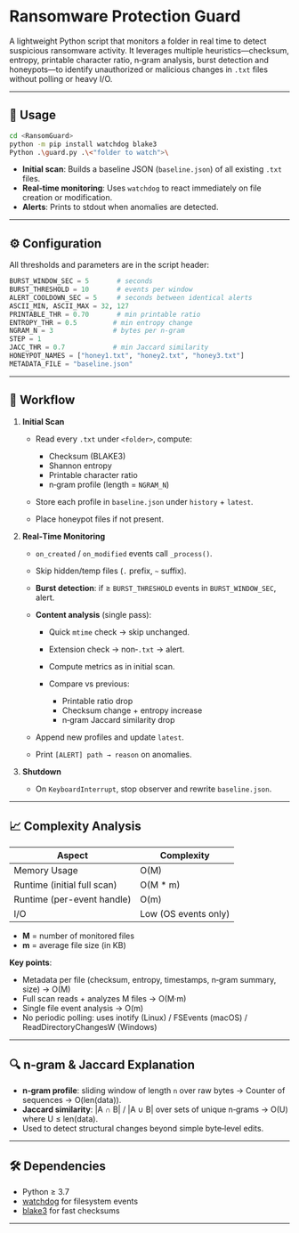# Ransomware Protection Guard

A lightweight Python script that monitors a folder in real time to detect suspicious ransomware activity. It leverages multiple heuristics—checksum, entropy, printable character ratio, n‑gram analysis, burst detection and honeypots—to identify unauthorized or malicious changes in `.txt` files without polling or heavy I/O.

---

## 📂 Usage

```bash
cd <RansomGuard>
python -m pip install watchdog blake3
Python .\guard.py .\<"folder to watch">\

```

* **Initial scan**: Builds a baseline JSON (`baseline.json`) of all existing `.txt` files.
* **Real‑time monitoring**: Uses `watchdog` to react immediately on file creation or modification.
* **Alerts**: Prints to stdout when anomalies are detected.

---

## ⚙️ Configuration

All thresholds and parameters are in the script header:

```python
BURST_WINDOW_SEC = 5       # seconds
BURST_THRESHOLD = 10       # events per window
ALERT_COOLDOWN_SEC = 5     # seconds between identical alerts
ASCII_MIN, ASCII_MAX = 32, 127
PRINTABLE_THR = 0.70       # min printable ratio
ENTROPY_THR = 0.5         # min entropy change
NGRAM_N = 3               # bytes per n‑gram
STEP = 1
JACC_THR = 0.7            # min Jaccard similarity
HONEYPOT_NAMES = ["honey1.txt", "honey2.txt", "honey3.txt"]
METADATA_FILE = "baseline.json"
```

---

## 🚀 Workflow

1. **Initial Scan**

   * Read every `.txt` under `<folder>`, compute:

     * Checksum (BLAKE3)
     * Shannon entropy
     * Printable character ratio
     * n‑gram profile (length = `NGRAM_N`)
   * Store each profile in `baseline.json` under `history` + `latest`.
   * Place honeypot files if not present.

2. **Real‑Time Monitoring**

   * `on_created` / `on_modified` events call `_process()`.
   * Skip hidden/temp files (`.` prefix, `~` suffix).
   * **Burst detection**: if ≥ `BURST_THRESHOLD` events in `BURST_WINDOW_SEC`, alert.
   * **Content analysis** (single pass):

     * Quick `mtime` check → skip unchanged.
     * Extension check → non‑`.txt` → alert.
     * Compute metrics as in initial scan.
     * Compare vs previous:

       * Printable ratio drop
       * Checksum change + entropy increase
       * n‑gram Jaccard similarity drop
   * Append new profiles and update `latest`.
   * Print `[ALERT] path → reason` on anomalies.

3. **Shutdown**

   * On `KeyboardInterrupt`, stop observer and rewrite `baseline.json`.

---

## 📈 Complexity Analysis

| **Aspect**                  | **Complexity**       |
| --------------------------- | -------------------- |
| Memory Usage                | O(M)                 |
| Runtime (initial full scan) | O(M \* m)            |
| Runtime (per-event handle)  | O(m)                 |
| I/O                         | Low (OS events only) |

* **M** = number of monitored files
* **m** = average file size (in KB)

**Key points**:

* Metadata per file (checksum, entropy, timestamps, n‑gram summary, size) → O(M)
* Full scan reads + analyzes M files → O(M·m)
* Single file event analysis → O(m)
* No periodic polling: uses inotify (Linux) / FSEvents (macOS) / ReadDirectoryChangesW (Windows)

---

## 🔍 n‑gram & Jaccard Explanation

* **n‑gram profile**: sliding window of length `n` over raw bytes → Counter of sequences → O(len(data)).
* **Jaccard similarity**:  |A ∩ B| / |A ∪ B| over sets of unique n‑grams → O(U) where U ≤ len(data).
* Used to detect structural changes beyond simple byte‑level edits.

---

## 🛠 Dependencies

* Python ≥ 3.7
* [watchdog](https://pypi.org/project/watchdog/) for filesystem events
* [blake3](https://pypi.org/project/blake3/) for fast checksums

---


